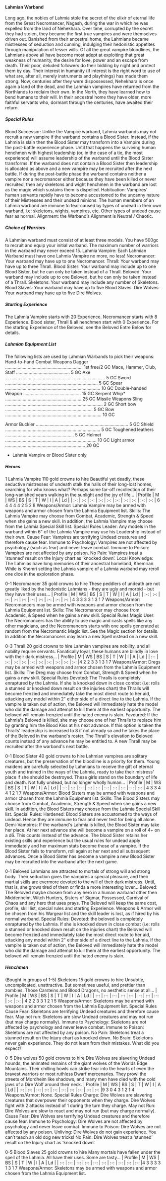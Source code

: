 ﻿#### Lahmian Warband

Long ago, the nobles of Lahmia stole the secret of the elixir of eternal life from the Great Necromancer, Nagash, during the
war in which he was expelled from the land of Nehekhara. Over time, corrupted by the secret they had stolen, they became the
first true vampires and were themselves driven out. Banished from their ancestral home, the Lahmians became mistresses of
seduction and cunning, indulging their hedonistic appetites through manipulation of lesser wills. Of all the great vampire
bloodlines, the Lahmians above all have become most adept at exploiting that great weakness of humanity, the desire for love,
power and an escape from death. Their poor, deluded followers do their bidding by night and protect them by day. Their
interest in humanity (if interest is the right word to use of what are, after all, merely instruments and playthings) has made
them strong. Now, centuries after they were dispossessed, Nehekhara is once again a land of the dead, and the Lahmian
vampires have returned from the Northlands to reclaim their own. In the North, they have learned how to bend humans to their
will. In their ancestral home they have older, more faithful servants who, dormant through the centuries, have awaited their
return.

##### Special Rules

Blood Successor: Unlike the Vampire warband, Lahmia
warbands may not recruit a new vampire if the warband
contains a Blood Sister. Instead, if the Lahmia is slain then
the Blood Sister may transform into a Vampire during the
post-battle experience phase. Until that happens the surviving
human henchmen with highest leadership (or, in the case of a
tie, the most experience) will assume leadership of the
warband until the Blood Sister transforms. If the warband
does not contain a Blood Sister then leadership is allocated as
above and a new vampire may be recruited after the next
battle. If during the post-battle phase the warband contains
neither a vampire nor a necromancer either because they have
been killed or never recruited, then any skeletons and wight
henchmen in the warband are lost as the magic which
sustains them is dispelled.
Habituation: Vampires' human servants rapidly have to
become accustomed to the uncanny nature of their Mistresses
and their undead minions. The human members of an Lahmia
warband are immune to fear caused by types of undead in
their own warband, i.e: skeletons, wights, vampires, etc.
Other types of undead cause fear as normal.
Alignment: the Warband’s Alignment is Neutral / Chaotic.

##### Choice of Warriors

A Lahmian warband must consist of at least three models.
You have 500gc to recruit and equip your initial warband.
The maximum number of warriors in the warband may never
exceed 15.
Lahmia Vampire: Each Lahmian Warband must have one
Lahmia Vampire no more, no less!
Necromancer: Your warband may have up to one
Necromancer.
Thrall: Your warband may have up to three Thrall.
Blood Sister: Your warband may include up to one Blood
Sister, but he can only be taken instead of a Thrall.
Beloved: Your warband may include up to one Beloved, but
he can only be taken instead of a Thrall.
Skeletons: Your warband may include any number of
Skeletons.
Blood Slaves: Your warband may have up to five Blood
Slaves.
Dire Wolves: Your warband may have up to five Dire
Wolves.
##### Starting Experience

The Lahmia Vampire starts with 20 Experience.
Necromancer starts with 8 Experience.
Blood sister, Thrall & all henchmen start with 0
Experience.
For the starting Experience of the Beloved, see the Beloved
Entre Below for details.
##### Lahmian Equipment List

The following lists are used by Lahmian Warbands to pick their weapons:
Hand-to-hand Combat Weapons
Dagger .............................................................. 1st free/2 GC
Mace, Hammer, Club, Staff ........................................... 5 GC
Axe ................................................................................ 5 GC
Sword .......................................................................... 5 GC
Spear ............................................................................ 10 GC
Double-handed Weapon .............................................. 15 GC
Serpent Whip* ............................................................. 25 GC
Missile Weapons
Sling .............................................................................. 2 GC
Short bow ...................................................................... 5 GC
Bow ............................................................................. 10 GC

Armor
Buckler .......................................................................... 5 GC
Shield ............................................................................ 5 GC
Toughened leathers ....................................................... 5 GC
Helmet ......................................................................... 10 GC
Light armor ................................................................ 20 GC
* Lahmia Vampire or Blood Sister only


##### Heroes

1 Lahmia Vampire
110 gold crowns to hire
Beautiful yet deadly, these seductive mistresses of undeath stalk the
halls of their long-lost homes, searching for who knows what?
Perhaps some far-off recollection of their long-vanished years
walking in the sunlight and the joy of life...
| Profile | M | WS | BS | S | T | W | I | A | Ld |
| :-: | :-: | :-: | :-: | :-: | :-: | :-: | :-: | :-: | :-: |
6 4 4 4 4 2 5 2 8
Weapons/Armor: Lahmia Vampire may be armed with
weapons and armor chosen from the Lahmia Equipment list.
Skills: The Lahmia Vampire may choose from Combat,
Academic, Strength & Speed when she gains a new skill. In
addition, the Lahmia Vampire may choose from the Lahmia
Special Skill list.
Special Rules
Leader: Any models in the warband within 6" of the Lahmia
Vampire may use his Leadership instead of their own.
Cause Fear: Vampires are terrifying Undead creatures and
therefore cause fear.
Immune to Psychology: Vampires are not affected by
psychology (such as fear) and never leave combat.
Immune to Poison: Vampires are not affected by any
poison.
No Pain: Vampires treat a ‘stunned’ result on the Injury chart
as ‘knocked down’.
Local Knowledge: The Lahmias have long memories of their
ancestral homeland, Khemrian. While is Khemri setting the
Lahmia vampire of a Lahmia warband may reroll one dice in
the exploration phase.

0-1 Necromancer
35 gold crowns to hire
These peddlers of undeath are not greatly liked by the hedonistic
Lahmians - they are ugly and morbid - but they have their uses...
| Profile | M | WS | BS | S | T | W | I | A | Ld |
| :-: | :-: | :-: | :-: | :-: | :-: | :-: | :-: | :-: | :-: |
4 3 3 3 3 1 3 1 7
Weapons/Armor: Necromancers may be armed with
weapons and armor chosen from the Lahmia Equipment list.
Skills: The Necromancer may choose from Academic, &
Speed when he gains a new skill.
Special Rules
Magic User: The Necromancers has the ability to use magic
and casts spells like any other magicians, and the
Necromancers starts with one spells generated at random
from the Necromantic Magic list. See the Magic section for
details. In addition the Necromancers may learn a new Spell
instead on a new skill.

0-3 Thrall
20 gold crowns to hire
Lahmian vampires are nobility, and all nobility require servants.
Fanatically loyal, these humans are blindly in love with their dark
mistress...
| Profile | M | WS | BS | S | T | W | I | A | Ld |
| :-: | :-: | :-: | :-: | :-: | :-: | :-: | :-: | :-: | :-: |4 2 2 3 3 1 3 1 7
Weapons/Armor: Dregs may be armed with weapons and
armor chosen from the Lahmia Equipment list.
Skills: The Dreg may choose from Combat, Strength &
Speed when he gains a new skill.
Special Rules
Devoted: The Thralls is completely enraptured by the
Lahmia. If she is knocked down in close combat (i.e: rolls a
stunned or knocked down result on the injuries chart) the
Thralls will become frenzied and immediately take the most
direct route to her aid, attacking any model within 2" either
side of a direct line to the Lahmia. If the vampire is taken out
of action, the Beloved will immediately hate the model who
did the damage and attempt to kill them at the earliest
opportunity. The beloved will remain frenzied until the hated
enemy is slain.
Favoured: If the Lahmia's Beloved is killed, she may choose
one of her Thralls to replace him by granting him the Blood
Kiss at his next advance. If this option is taken the Thralls'
leadership is increased to 8 if not already so and he takes the
place of the Beloved in the warband's roster. The Thrall's
elevation to Beloved counts instead of any advance he may
be entitled to. A new Thrall may be recruited after the
warband's next battle.


0-1 Blood Sister
40 gold crowns to hire
Lahmian vampires are solitary creatures, but the preservation of the
bloodline is a priority for them. Young maidens are carefully
selected by Lahmians to receive the gift of eternal youth and trained
in the ways of the Lahmia, ready to take their mistress' place if she
should be destroyed. These girls stand on the boundary of life and
death. Not fully undead, but no longer wholly human...
| Profile | M | WS | BS | S | T | W | I | A | Ld |
| :-: | :-: | :-: | :-: | :-: | :-: | :-: | :-: | :-: | :-: |
4 3 3 4 4 1 2 1 7
Weapons/Armor: Blood Sisters may be armed with
weapons and armor chosen from the Lahmia Equipment list.
Skills: The Blood Sisters may choose from Combat,
Academic, Strength & Speed when she gains a new skill. In
addition, the Blood Sisters may choose from the Lahmia
Special Skill list.
Special Rules:
Hardened: Blood Sisters are accustomed to the ways of
undead. Hence they are immune to fear and never test for
being all alone.
Demi-Vampires: If the warband's Lahmia is killed, the
Blood Sister may take her place. At her next advance she will
become a vampire on a roll of 4+ on a d6. This counts instead
of the advance. The blood Sister retains her existing skills
and experience but the usual rules for undead apply
immediately and her maximum stats become those of a
vampire. If the Blood Sister fails to transform, roll again at
her next and all subsequent advances. Once a Blood Sister
has become a vampire a new Blood Sister may be recruited
into the warband after the next game.

0-1 Beloved
Lahmians are attracted to mortals of strong will and strong body.
Their seduction gives the vampires a special pleasure, and their
martial skills are evermore devoted to the will of their dark mistress.
Until, that is, she grows tired of them or finds a more interesting
lover...
Beloved: The Beloved maybe chosen from any hero in a
human warband other then Middenheim, Witch Hunters,
Sisters of Sigmar, Possessed, Carnival of Chaos and any hero
that uses prays. The Beloved will keep the same cost, profile,
skill list, special rules and starting Experience. Weapons &
Armor will be chosen from his Wargear list and the skill
leader is lost, as if hired by his normal warband.
Special Rules:
Devoted: the beloved is completely enraptured by the
Lahmia. If she is knocked down in close combat (i.e: rolls a
stunned or knocked down result on the injuries chart) the
Beloved will become frenzied and immediately take the most
direct route to her aid, attacking any model within 2" either
side of a direct line to the Lahmia. If the vampire is taken out
of action, the Beloved will immediately hate the model who
did the damage and attempt to kill them at the earliest
opportunity. The beloved will remain frenzied until the hated
enemy is slain.
##### Henchmen

(Bought in groups of 1-5)
Skeletons
15 gold crowns to hire
Unsubtle, uncomplicated, unattractive. But sometimes useful, and
prettier than zombies. Those Carsteins and Blood Dragons, no
aesthetic sense at all...
| Profile | M | WS | BS | S | T | W | I | A | Ld |
| :-: | :-: | :-: | :-: | :-: | :-: | :-: | :-: | :-: | :-: |
4 2 2 3 3 1 2 1 5
Weapons/Armor: Skeletons may be armed with weapons
and armor chosen from the Lahmia Equipment list.
Special Rules
Cause Fear: Skeletons are terrifying Undead creatures and
therefore cause fear.
May not run: Skeletons are slow Undead creatures and may
not run (but may charge normally).
Immune to Psychology: Skeletons are not affected by
psychology and never leave combat.
Immune to Poison: Skeletons are not affected by any
poison.
No Pain: Skeletons treat a stunned result on the Injury chart
as knocked down.
No Brain: Skeletons never gain experience. They do not
learn from their mistakes. What did you expect?

0-5 Dire wolves
50 gold crowns to hire
Dire Wolves are slavering Undead hounds, the animated remains of
the giant wolves of the Worlds Edge Mountains. Their chilling howls
can strike fear into the hearts of even the bravest warriors or most
ruthless Dwarf mercenaries. They prowl the streets of Mordheim
like shadows, and many men have died with the cold jaws of a Dire
Wolf around their neck.
| Profile | M | WS | BS | S | T | W | I | A | Ld |
| :-: | :-: | :-: | :-: | :-: | :-: | :-: | :-: | :-: | :-: |9 3 0 4 3 1 2 1 4
Weapons/Armor: None.
Special Rules
Charge: Dire Wolves are slavering creatures that overpower
their opponents when they charge. Dire Wolves fight with 2
attacks instead of 1 during the turn they charge.
May not Run: Dire Wolves are slow to react and may not
run (but may charge normally).
Cause Fear: Dire Wolves are terrifying Undead creatures
and therefore cause fear.
Immune to Psychology: Dire Wolves are not affected by
psychology and never leave combat.
Immune to Poison: Dire Wolves are not affected by any
poison.
Unliving: Dire Wolves do not gain experience. You can’t
teach an old dog new tricks!
No Pain: Dire Wolves treat a ‘stunned’ result on the Injury
chart as ‘knocked down’.


0-5 Blood Slaves
25 gold crowns to hire
Many mortals have fallen under the spell of the Lahmia. All have
their uses. Some are tasty...
| Profile | M | WS | BS | S | T | W | I | A | Ld |
| :-: | :-: | :-: | :-: | :-: | :-: | :-: | :-: | :-: | :-: |4 3 3 3 3 1 3 1 7
Weapons/Armor: Skeletons may be armed with weapons
and armor chosen from the Lahmia Equipment list.



